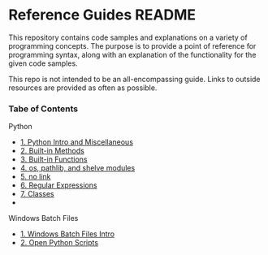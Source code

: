 # Reference Guides README

This repository contains code samples and explanations on a variety of programming concepts. The purpose is to provide a point of reference for programming syntax, along with an explanation of the functionality for the given code samples.  

This repo is not intended to be an all-encompassing guide. Links to outside resources are provided as often as possible. 

### Tabe of Contents
Python
* [1. Python Intro and Miscellaneous](https://github.com/ajoh504/Reference-Guides/blob/main/Python.md#1-python-intro--misc)
* [2. Built-in Methods](https://github.com/ajoh504/Reference-Guides/blob/main/Python.md#2-built-in-methods)
* [3. Built-in Functions](https://github.com/ajoh504/Reference-Guides/blob/main/Python.md#3-built-in-functions)
* [4. os, pathlib, and shelve modules](https://github.com/ajoh504/Reference-Guides/blob/main/Python.md#4-os-pathlib-and-shelve-modules)
* [5. no link]()
* [6. Regular Expressions](https://github.com/ajoh504/Reference-Guides/blob/main/Python.md#6-import-re--regex)
* [7. Classes](https://github.com/ajoh504/Reference-Guides/blob/main/Python.md#7-classes)
* 
Windows Batch Files
* [1. Windows Batch Files Intro](https://github.com/ajoh504/Reference-Guides/blob/main/Windows-Batch-Files.md#1-intro-to-windows-batch-files)
* [2. Open Python Scripts](https://github.com/ajoh504/Reference-Guides/blob/main/Windows-Batch-Files.md#2-open-a-python-script-in-cmdexe)
 
